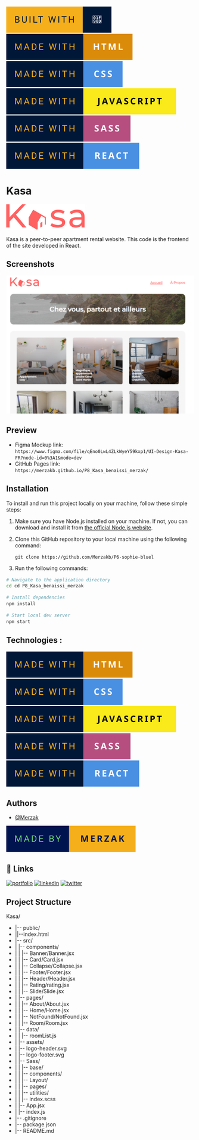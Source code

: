 ![forthebadge](readme/built-with-🤍.svg)  ![forthebadge](readme/made-with-html.svg)  ![forthebadge](readme/made-with-css.svg) ![forthebadge](readme/made-with-javascript.svg) ![forthebadge](readme/made-with-sass.svg) ![forthebadge](readme/made-with-react.svg)

# Kasa 
![Logo](src/assets/LOGO.png)

Kasa is a peer-to-peer apartment rental website. 
This code is the frontend of the site developed in React.
 
## Screenshots
![App Screenshot](kasa-home_page.png)

## Preview
- Figma Mockup link: `https://www.figma.com/file/qEno0LwL4ZLkWyeY59kxp1/UI-Design-Kasa-FR?node-id=0%3A1&mode=dev`
- GitHub Pages link: `https://merzakb.github.io/P8_Kasa_benaissi_merzak/` 

## Installation
To install and run this project locally on your machine, follow these simple steps:

1. Make sure you have Node.js installed on your machine. If not, you can download and install it from [the official Node.js website](https://nodejs.org/).

2. Clone this GitHub repository to your local machine using the following command:

    ```
    git clone https://github.com/Merzakb/P6-sophie-bluel
    ```

3. Run the following commands:

```bash
# Navigate to the application directory
cd cd P8_Kasa_benaissi_merzak
```

```bash
# Install dependencies
npm install
```

```bash
# Start local dev server
npm start
``` 

## Technologies :
 ![forthebadge](readme/made-with-html.svg)  ![forthebadge](readme/made-with-css.svg) ![forthebadge](readme/made-with-javascript.svg) ![forthebadge](readme/made-with-sass.svg) ![forthebadge](readme/made-with-react.svg)


## Authors
- [@Merzak](https://github.com/Merzakb)

![Logo](readme/made-by-merzak.svg)


## 🔗 Links
[![portfolio](https://img.shields.io/badge/my_portfolio-000?style=for-the-badge&logo=ko-fi&logoColor=white)](https://merzak-portfolio.vercel.app/)
[![linkedin](https://img.shields.io/badge/linkedin-0A66C2?style=for-the-badge&logo=linkedin&logoColor=white)](https://www.linkedin.com/in/merzak-b-0300b9289/)
[![twitter](https://img.shields.io/badge/twitter-1DA1F2?style=for-the-badge&logo=twitter&logoColor=white)](https://twitter.com/__merzak)


## Project Structure

Kasa/

- |-- public/
-  ||--index.html
- |-- src/
-  | |-- components/
-  | | |-- Banner/Banner.jsx
-  | | |-- Card/Card.jsx
-  | | |-- Collapse/Collapse.jsx
-  | | |-- Footer/Footer.jsx
-  | | |-- Header/Header.jsx
-  | | |-- Rating/rating.jsx
-  | | |-- Slide/Slide.jsx
- | |-- pages/
-  | | |-- About/About.jsx
-  | | |-- Home/Home.jsx
-  | | |-- NotFound/NotFound.jsx
-  | | |-- Room/Room.jsx
- | |-- data/
-  | | |-- roomList.js
- | |-- assets/
-  | |-- logo-header.svg
-  | |-- logo-footer.svg
- | |-- Sass/
-  | | |-- base/
-  | | |-- components/
-  | | |-- Layout/
-  | | |-- pages/
-  | | |-- utilities/
-  | | |-- index.scss
- | |-- App.jsx
- | |-- index.js
- |-- .gitignore
- |-- package.json
- |-- README.md


